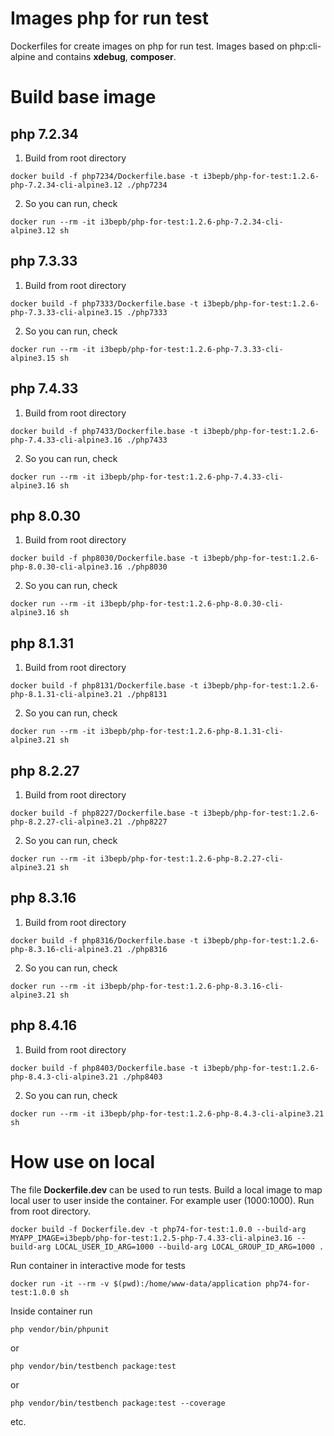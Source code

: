 # Images php for run test

Dockerfiles for create images on php for run test. Images based on php:cli-alpine and contains **xdebug**, **composer**.

# Build base image

## php 7.2.34
1. Build from root directory
```shell
docker build -f php7234/Dockerfile.base -t i3bepb/php-for-test:1.2.6-php-7.2.34-cli-alpine3.12 ./php7234
```
2. So you can run, check
```shell
docker run --rm -it i3bepb/php-for-test:1.2.6-php-7.2.34-cli-alpine3.12 sh
```

## php 7.3.33
1. Build from root directory
```shell
docker build -f php7333/Dockerfile.base -t i3bepb/php-for-test:1.2.6-php-7.3.33-cli-alpine3.15 ./php7333
```
2. So you can run, check
```shell
docker run --rm -it i3bepb/php-for-test:1.2.6-php-7.3.33-cli-alpine3.15 sh
```

## php 7.4.33
1. Build from root directory
```shell
docker build -f php7433/Dockerfile.base -t i3bepb/php-for-test:1.2.6-php-7.4.33-cli-alpine3.16 ./php7433
```
2. So you can run, check
```shell
docker run --rm -it i3bepb/php-for-test:1.2.6-php-7.4.33-cli-alpine3.16 sh
```

## php 8.0.30
1. Build from root directory
```shell
docker build -f php8030/Dockerfile.base -t i3bepb/php-for-test:1.2.6-php-8.0.30-cli-alpine3.16 ./php8030
```
2. So you can run, check
```shell
docker run --rm -it i3bepb/php-for-test:1.2.6-php-8.0.30-cli-alpine3.16 sh
```

## php 8.1.31
1. Build from root directory
```shell
docker build -f php8131/Dockerfile.base -t i3bepb/php-for-test:1.2.6-php-8.1.31-cli-alpine3.21 ./php8131
```
2. So you can run, check
```shell
docker run --rm -it i3bepb/php-for-test:1.2.6-php-8.1.31-cli-alpine3.21 sh
```

## php 8.2.27
1. Build from root directory
```shell
docker build -f php8227/Dockerfile.base -t i3bepb/php-for-test:1.2.6-php-8.2.27-cli-alpine3.21 ./php8227
```
2. So you can run, check
```shell
docker run --rm -it i3bepb/php-for-test:1.2.6-php-8.2.27-cli-alpine3.21 sh
```

## php 8.3.16
1. Build from root directory
```shell
docker build -f php8316/Dockerfile.base -t i3bepb/php-for-test:1.2.6-php-8.3.16-cli-alpine3.21 ./php8316
```
2. So you can run, check
```shell
docker run --rm -it i3bepb/php-for-test:1.2.6-php-8.3.16-cli-alpine3.21 sh
```

## php 8.4.16
1. Build from root directory
```shell
docker build -f php8403/Dockerfile.base -t i3bepb/php-for-test:1.2.6-php-8.4.3-cli-alpine3.21 ./php8403
```
2. So you can run, check
```shell
docker run --rm -it i3bepb/php-for-test:1.2.6-php-8.4.3-cli-alpine3.21 sh
```

# How use on local
The file **Dockerfile.dev** can be used to run tests. Build a local image to map local user to user inside the container. For example user (1000:1000). Run from root directory.
```shell
docker build -f Dockerfile.dev -t php74-for-test:1.0.0 --build-arg MYAPP_IMAGE=i3bepb/php-for-test:1.2.5-php-7.4.33-cli-alpine3.16 --build-arg LOCAL_USER_ID_ARG=1000 --build-arg LOCAL_GROUP_ID_ARG=1000 .
```
Run container in interactive mode for tests
```shell
docker run -it --rm -v $(pwd):/home/www-data/application php74-for-test:1.0.0 sh
```
Inside container run
```shell
php vendor/bin/phpunit
```
or
```shell
php vendor/bin/testbench package:test
```
or
```shell
php vendor/bin/testbench package:test --coverage
```
etc.